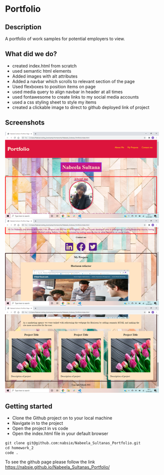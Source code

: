 # Portfolio

## Description

A portfolio of work samples for potential employers to view.

## What did we do?

- created index.html from scratch
- used semantic html elements
- Added images with alt attributes
- Added a navbar which scrolls to relevant section of the page
- Used flexboxes to position items on page
- used media query to align navbar in header at all times
- used fontawesome to create links to my social media accounts
- used a css styling sheet to style my items
- created a clickable image to direct to github deployed link of project

## Screenshots

![Screenshot1](./assets\images\Screenshot1.png)
![Screenshot2](assets/images/Screenshot2.png)
![Screenshot3](assets/images/Screenshot3.png)

## Getting started

- Clone the Github project on to your local machine
- Navigate in to the project
- Open the project in vs code
- Open the index.html file in your default browser

```
git clone git@github.com:nabsie/Nabeela_Sultanas_Portfolio.git
cd homework_2
code .
```

To see the github page please follow the link https://nabsie.github.io/Nabeela_Sultanas_Portfolio/
